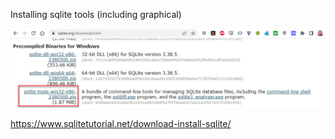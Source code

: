 Installing sqlite tools (including graphical)

![](art/sqlite-tools.jpg)

https://www.sqlitetutorial.net/download-install-sqlite/
